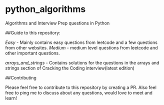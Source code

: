 # python_algorithms
Algorithms and Interview Prep questions in Python

##Guide to this repository:

*Easy* - Mainly contains easy questions from leetcode and a few questions from other websites.
*Medium* - medium level questions from leetcode and other important questions.

*arrays_and_strings* - Contains solutions for the questions in the arrays and strings section of Cracking the Coding interview(latest edition)


##Contributing

Please feel free to contribute to this repository by creating a PR. Also feel free to ping me to discuss about any questions, would love to meet and learn!
